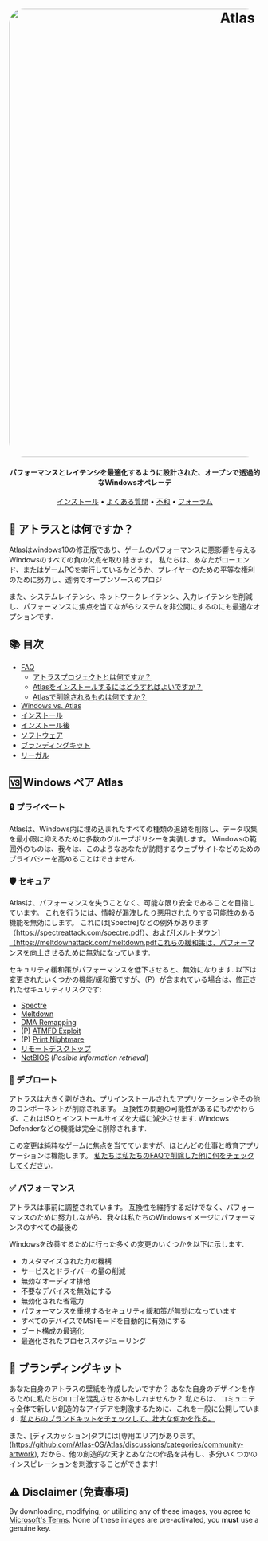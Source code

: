 <h1 align="center">
  <a href="http://atlasos.net"><img src="https://cdn.jsdelivr.net/gh/Atlas-OS/Atlas@main/img/banner.png" alt="Atlas" width="900" style="border-radius: 30px"></a>
</h1>

<h4 align="center">パフォーマンスとレイテンシを最適化するように設計された、オープンで透過的なWindowsオペレーテ</h4>

<p align="center">
  <a href="https://github.com/Atlas-OS/Atlas/wiki/2.-Installing">インストール</a>
  •
  <a href="https://github.com/Atlas-OS/Atlas/wiki/1.-FAQ#contents">よくある質問</a>
  •
  <a href="https://discord.com/servers/atlas-795710270000332800" target="_blank">不和</a>
  •
  <a href="https://forum.atlasos.net">フォーラム</a>
</p>

## 🤔 **アトラスとは何ですか？**

Atlasはwindows10の修正版であり、ゲームのパフォーマンスに悪影響を与えるWindowsのすべての負の欠点を取り除きます。 私たちは、あなたがローエンド、またはゲームPCを実行しているかどうか、プレイヤーのための平等な権利のために努力し、透明でオープンソースのプロジ

また、システムレイテンシ、ネットワークレイテンシ、入力レイテンシを削減し、パフォーマンスに焦点を当てながらシステムを非公開にするのにも最適なオプションです.

## 📚 **目次**

- [FAQ](https://github.com/Atlas-OS/Atlas/wiki/1.-FAQ)
  - [アトラスプロジェクトとは何ですか？](https://github.com/Atlas-OS/Atlas/wiki/1.-FAQ#11-what-is-the-atlas-project)
  - [Atlasをインストールするにはどうすればよいですか？](https://github.com/Atlas-OS/Atlas/wiki/1.-FAQ#12-how-do-i-install-atlas-os)
  - [Atlasで削除されるものは何ですか？](https://github.com/Atlas-OS/Atlas/wiki/1.-FAQ#13-whats-removed-in-atlas-os)
- <a href="#windows-vs-atlas">Windows vs. Atlas</a>
- [インストール](https://github.com/Atlas-OS/Atlas/wiki/2.-Installing)
- [インストール後](https://github.com/Atlas-OS/Atlas/wiki/3.-Post-Install)
- [ソフトウェア](https://github.com/Atlas-OS/Atlas/wiki/4.-Software)
- [ブランディングキット](https://raw.githubusercontent.com/Atlas-OS/Atlas/main/img/brand-kit.zip)
- [リーガル](https://github.com/Atlas-OS/Atlas/wiki/Legal)

## 🆚 **Windows ペア Atlas**

### 🔒 プライベート
Atlasは、Windows内に埋め込まれたすべての種類の追跡を削除し、データ収集を最小限に抑えるために多数のグループポリシーを実装します。 Windowsの範囲外のものは、我々は、このようなあなたが訪問するウェブサイトなどのためのプライバシーを高めることはできません.

### 🛡️ セキュア
Atlasは、パフォーマンスを失うことなく、可能な限り安全であることを目指しています。 これを行うには、情報が漏洩したり悪用されたりする可能性のある機能を無効にします。 これには[Spectre]などの例外があります（https://spectreattack.com/spectre.pdf）、および[メルトダウン]（https://meltdownattack.com/meltdown.pdfこれらの緩和策は、パフォーマンスを向上させるために無効になっています.

セキュリティ緩和策がパフォーマンスを低下させると、無効になります.
以下は変更されたいくつかの機能/緩和策ですが、（P）が含まれている場合は、修正されたセキュリティリスクです:

- [Spectre](https://spectreattack.com/spectre.pdf)
- [Meltdown](https://meltdownattack.com/meltdown.pdf)
- [DMA Remapping](https://docs.microsoft.com/en-us/windows/security/information-protection/kernel-dma-protection-for-thunderbolt)
- (P) [ATMFD Exploit](https://msrc.microsoft.com/update-guide/en-US/vulnerability/CVE-2020-1020)
- (P) [Print Nightmare](https://us-cert.cisa.gov/ncas/current-activity/2021/06/30/printnightmare-critical-windows-print-spooler-vulnerability)
- [リモートデスクトップ](https://cve.mitre.org/cgi-bin/cvekey.cgi?keyword=Windows+Remote+Desktop)
- [NetBIOS](https://en.wikipedia.org/wiki/NetBIOS) (*Posible information retrieval*)

### 🚀 デブロート
アトラスは大きく剥がされ、プリインストールされたアプリケーションやその他のコンポーネントが削除されます。 互換性の問題の可能性があるにもかかわらず、これはISOとインストールサイズを大幅に減少させます. Windows Defenderなどの機能は完全に削除されます.

この変更は純粋なゲームに焦点を当てていますが、ほとんどの仕事と教育アプリケーションは機能します。 [私たちは私たちのFAQで削除した他に何をチェックしてください](https://github.com/Atlas-OS/Atlas/wiki/1.-FAQ#13-whats-removed-in-atlas-os).

### ✅ パフォーマンス
アトラスは事前に調整されています。 互換性を維持するだけでなく、パフォーマンスのために努力しながら、我々は私たちのWindowsイメージにパフォーマンスのすべての最後の 

Windowsを改善するために行った多くの変更のいくつかを以下に示します.

- カスタマイズされた力の機構
- サービスとドライバーの量の削減
- 無効なオーディオ排他
- 不要なデバイスを無効にする
- 無効化された省電力
- パフォーマンスを重視するセキュリティ緩和策が無効になっています
- すべてのデバイスでMSIモードを自動的に有効にする
- ブート構成の最適化
- 最適化されたプロセススケジューリング

## 🎨 ブランディングキット
あなた自身のアトラスの壁紙を作成したいですか？ あなた自身のデザインを作るために私たちのロゴを混乱させるかもしれませんか？ 私たちは、コミュニティ全体で新しい創造的なアイデアを刺激するために、これを一般に公開しています. [私たちのブランドキットをチェックして、壮大な何かを作る。](https://cdn.jsdelivr.net/gh/Atlas-OS/Atlas@main/img/brand-kit.zip)

また、[ディスカッション]タブには[専用エリア]があります。(https://github.com/Atlas-OS/Atlas/discussions/categories/community-artwork), だから、他の創造的な天才とあなたの作品を共有し、多分いくつかのインスピレーションを刺激することができます!

## ⚠️ Disclaimer (免責事項)
By downloading, modifying, or utilizing any of these images, you agree to [Microsoft's Terms](https://www.microsoft.com/en-us/Useterms/Retail/Windows/10/UseTerms_Retail_Windows_10_English.htm). None of these images are pre-activated, you **must** use a genuine key.

